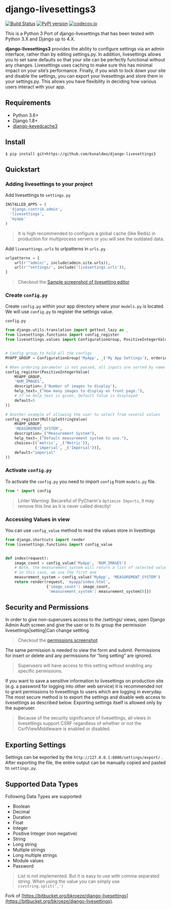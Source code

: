 django-livesettings3
=====
[![Build Status](https://travis-ci.org/kunaldeo/django-livesettings3.svg?branch=master)](https://travis-ci.org/kunaldeo/django-livesettings3) [![PyPI version](https://badge.fury.io/py/django-livesettings3.svg)](https://badge.fury.io/py/django-livesettings3) [![codecov.io](https://codecov.io/github/kunaldeo/django-livesettings3/coverage.svg?branch=master)](https://codecov.io/github/kunaldeo/django-livesettings3?branch=master)

This is a Python 3 Port of django-livesettings that has been tested with Python 3.X and Django up to 4.X.

**django-livesettings3** provides the ability to configure settings via an admin interface, rather than by editing settings.py. In addition, livesettings allows you to set sane defaults so that your site can be perfectly functional without any changes. Livesettings uses caching to make sure this has minimal impact on your site’s performance. Finally, if you wish to lock down your site and disable the settings, you can export your livesettings and store them in your settings.py. This allows you have flexibility in deciding how various users interact with your app.

## Requirements
- Python 3.6+
- Django 1.8+
- [django-keyedcache3](https://github.com/kunaldeo/django-keyedcache3)

## Install
```
$ pip install git+https://github.com/kunaldeo/django-livesettings3
```
## Quickstart

### Adding livesettings to your project

Add livesettings to `settings.py`

```python
INSTALLED_APPS = (
  'django.contrib.admin',
  'livesettings',
  'myapp'
)
```
> It is high recommended to configure a global cache (like Redis) in production for multiprocess servers or you will see the outdated data.

Add `livesettings.urls` to urlpatterns in `urls.py`

```python
urlpatterns = [
    url(r'^admin/', include(admin.site.urls)),
    url(r'^settings/', include('livesettings.urls')),
]
```

> Checkout the [Sample screenshot of livesetting editor](https://github.com/kunaldeo/django-livesettings3/wiki/Sample-Settings-Editor-Screenshot)

### Create `config.py`
Create `config.py` within your app directory where your `models.py` is located. We will use `config.py` to register the settings value.

`config.py`

```python
from django.utils.translation import gettext_lazy as _
from livesettings.functions import config_register
from livesettings.values import ConfigurationGroup, PositiveIntegerValue, MultipleStringValue


# Config group to hold all the configs
MYAPP_GROUP = ConfigurationGroup('MyApp', _('My App Settings'), ordering=0)

# When ordering parameter is not passed, all inputs are sorted by name
config_register(PositiveIntegerValue(
    MYAPP_GROUP,
    'NUM_IMAGES',
    description=_('Number of images to display'),
    help_text=_("How many images to display on front page."),
    # if no help_text is given, Default falue is displayed
    default=5
))

# Another example of allowing the user to select from several values
config_register(MultipleStringValue(
    MYAPP_GROUP,
    'MEASUREMENT_SYSTEM',
    description=_("Measurement System"),
    help_text=_("Default measurement system to use."),
    choices=[('metric', _('Metric')),
             ('imperial', _('Imperial'))],
    default="imperial"
))

```

### Activate `config.py`
To activate the `config.py` you need to import `config` from `models.py` file.

```python
from * import config
```

> Linter Warning: Becareful of PyCharm's `Optimize Imports`, it may remove this line as it is never called directly!

### Accessing Values in view

You can use `config_value` method to read the values store in livesttings

```python
from django.shortcuts import render
from livesettings.functions import config_value


def index(request):
    image_count = config_value('MyApp', 'NUM_IMAGES')
    # Note, the measurement_system will return a list of selected values
    # in this case, we use the first one
    measurement_system = config_value('MyApp', 'MEASUREMENT_SYSTEM')
    return render(request, 'myapp/index.html',
                  {'image_count': image_count,
                   'measurement_system': measurement_system[0]})
```

## Security and Permissions

In order to give non-superusers access to the /settings/ views, open Django Admin Auth screen and give the user or to its group the permission livesettings|setting|Can change settting. 

> Checkout the [permissions screenshot](https://github.com/kunaldeo/django-livesettings3/wiki/django-livesettings3-Permissions)

The same permission is needed to view the form and submit. Permissions for insert or delete and any permissions for “long setting” are ignored.

> Superusers will have access to this setting without enabling any specific permissions.

If you want to save a sensitive information to livesettings on production site (e.g. a password for logging into other web service) it is recommended not to grant permissions to livesettings to users which are logging in everyday. The most secure method is to export the settings and disable web access to livesettings as described below. Exporting settings itself is allowed only by the superuser.

> Because of the security significance of livesettings, all views in livesettings support CSRF regardless of whether or not the CsrfViewMiddleware is enabled or disabled.

## Exporting Settings

Settings can be exported by the `http://127.0.0.1:8000/settings/export/` . After exporting the file, the entire output can be manually copied and pasted to `settings.py`.

## Supported Data Types

Following Data Types are supported:

- Boolean
- Decimal
- Duration
- Float
- Integer
- Positive Integer (non negative)
- String
- Long string
- Multiple strings
- Long multiple strings
- Module values
- Password

>List is not implemented. But it is easy to use with comma separated string. When using the value you can simply use `csvstring.split(',')`

Fork of [https://bitbucket.org/bkroeze/django-livesettings](https://bitbucket.org/bkroeze/django-livesettings).
